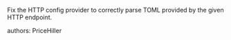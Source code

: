 Fix the HTTP config provider to correctly parse TOML provided by the given HTTP endpoint.

authors: PriceHiller
